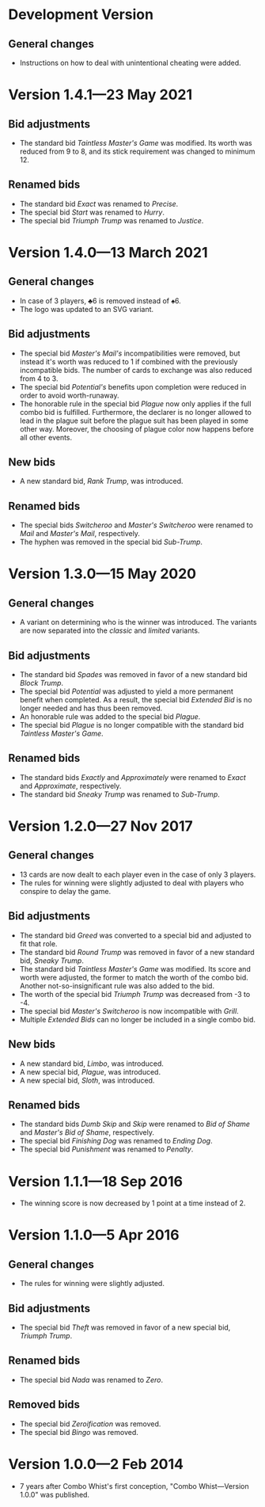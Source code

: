 Development Version
===================

## General changes
- Instructions on how to deal with unintentional cheating were added.

Version 1.4.1&mdash;23 May 2021
===================

## Bid adjustments
- The standard bid _Taintless Master's Game_ was modified. Its worth was reduced from 9 to 8, and its stick requirement was changed to minimum 12.

## Renamed bids
- The standard bid _Exact_ was renamed to _Precise_.
- The special bid _Start_ was renamed to _Hurry_.
- The special bid _Triumph Trump_ was renamed to _Justice_.

Version 1.4.0&mdash;13 March 2021
=============================
## General changes
- In case of 3 players, &clubs;6 is removed instead of &spades;6.
- The logo was updated to an SVG variant.

## Bid adjustments
- The special bid _Master's Mail's_ incompatibilities were removed, but instead it's worth was reduced to 1 if combined with the previously incompatible bids. The number of cards to exchange was also reduced from 4 to 3.
- The special bid _Potential's_ benefits upon completion were reduced in order to avoid worth-runaway.
- The honorable rule in the special bid _Plague_ now only applies if the full combo bid is fulfilled. Furthermore, the declarer is no longer allowed to lead in the plague suit before the plague suit has been played in some other way. Moreover, the choosing of plague color now happens before all other events.

## New bids
- A new standard bid, _Rank Trump_, was introduced.

## Renamed bids
- The special bids _Switcheroo_ and _Master's Switcheroo_ were renamed to _Mail_ and _Master's Mail_, respectively.
- The hyphen was removed in the special bid _Sub-Trump_.

Version 1.3.0&mdash;15 May 2020
===========================
## General changes
- A variant on determining who is the winner was introduced. The variants are now separated into the _classic_ and _limited_ variants.

## Bid adjustments
- The standard bid _Spades_ was removed in favor of a new standard bid _Block Trump_.
- The special bid _Potential_ was adjusted to yield a more permanent benefit when completed. As a result, the special bid _Extended Bid_ is no longer needed and has thus been removed.
- An honorable rule was added to the special bid _Plague_.
- The special bid _Plague_ is no longer compatible with the standard bid _Taintless Master's Game_.

## Renamed bids
- The standard bids _Exactly_ and _Approximately_ were renamed to _Exact_ and _Approximate_, respectively.
- The standard bid _Sneaky Trump_ was renamed to _Sub-Trump_.

Version 1.2.0&mdash;27 Nov 2017
===========================
## General changes
- 13 cards are now dealt to each player even in the case of only 3 players.
- The rules for winning were slightly adjusted to deal with players who conspire to delay the game.

## Bid adjustments
- The standard bid _Greed_ was converted to a special bid and adjusted to fit that role.
- The standard bid _Round Trump_ was removed in favor of a new standard bid, _Sneaky Trump_.
- The standard bid _Taintless Master's Game_ was modified. Its score and worth were adjusted, the former to match the worth of the combo bid. Another not-so-insignificant rule was also added to the bid.
- The worth of the special bid _Triumph Trump_ was decreased from -3 to -4.
- The special bid _Master's Switcheroo_ is now incompatible with _Grill_.
- Multiple _Extended Bids_ can no longer be included in a single combo bid.

## New bids
- A new standard bid, _Limbo_, was introduced.
- A new special bid, _Plague_, was introduced.
- A new special bid, _Sloth_, was introduced.

## Renamed bids
- The standard bids _Dumb Skip_ and _Skip_ were renamed to _Bid of Shame_ and _Master's Bid of Shame_, respectively.
- The special bid _Finishing Dog_ was renamed to _Ending Dog_.
- The special bid _Punishment_ was renamed to _Penalty_.

Version 1.1.1&mdash;18 Sep 2016
===========================
- The winning score is now decreased by 1 point at a time instead of 2.

Version 1.1.0&mdash;5 Apr 2016
==========================
## General changes
- The rules for winning were slightly adjusted.

## Bid adjustments
- The special bid _Theft_ was removed in favor of a new special bid, _Triumph Trump_.

## Renamed bids
- The special bid _Nada_ was renamed to _Zero_.

## Removed bids
- The special bid _Zeroification_ was removed.
- The special bid _Bingo_ was removed.

Version 1.0.0&mdash;2 Feb 2014
==========================
- 7 years after Combo Whist's first conception, "Combo Whist&mdash;Version 1.0.0" was published.
